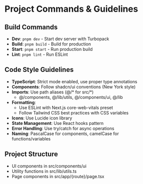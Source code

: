 # Project Commands & Guidelines

## Build Commands
- **Dev**: `pnpm dev` - Start dev server with Turbopack
- **Build**: `pnpm build` - Build for production
- **Start**: `pnpm start` - Run production build
- **Lint**: `pnpm lint` - Run ESLint

## Code Style Guidelines
- **TypeScript**: Strict mode enabled, use proper type annotations
- **Components**: Follow shadcn/ui conventions (New York style)
- **Imports**: Use path aliases (@/* for src/*)
  - @/components, @/lib/utils, @/components/ui, @/lib
- **Formatting**: 
  - Use ESLint with Next.js core-web-vitals preset
  - Follow Tailwind CSS best practices with CSS variables
- **Icons**: Use Lucide icon library
- **State Management**: Use React hooks pattern
- **Error Handling**: Use try/catch for async operations
- **Naming**: PascalCase for components, camelCase for functions/variables

## Project Structure
- UI components in src/components/ui
- Utility functions in src/lib/utils.ts
- Page components in src/app/{route}/page.tsx